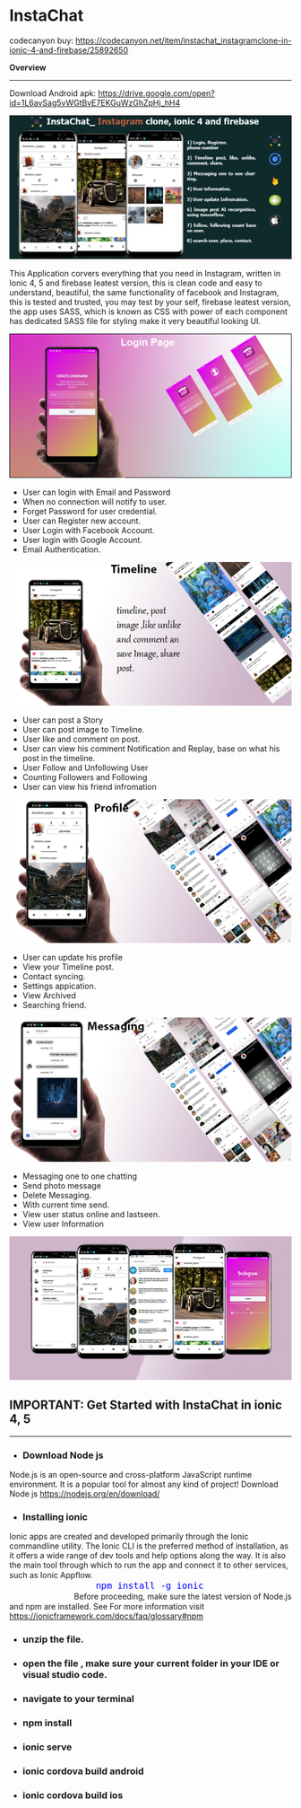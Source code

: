 # InstaChat

 <p>
 codecanyon buy: <a
            href="https://codecanyon.net/item/instachat_instagramclone-in-ionic-4-and-firebase/25892650">https://codecanyon.net/item/instachat_instagramclone-in-ionic-4-and-firebase/25892650</a>
    </p>
 <p><strong>Overview</strong> </p>
    <hr>
     <p>
        Download Android apk: <a
            href="https://drive.google.com/open?id=1L6avSag5vWGtBvE7EKGuWzGhZpHj_hH4">https://drive.google.com/open?id=1L6avSag5vWGtBvE7EKGuWzGhZpHj_hH4</a>
    </p>
        <img src="resurces/new_main_review.png" alt="">
     <p>
        This Application corvers everything that you need in Instagram, written in Ionic 4, 5 and firebase leatest
        version, this is clean code and easy to understand, beautiful, the same functionality of facebook and
        Instagram, this is tested and trusted, you may test by your self,
        firebase leatest version, the app uses SASS, which is known as CSS with power of each component has dedicated
        SASS file for styling make it very beautiful looking UI.
    </p>
    
 <div class="login">
        <!-- for the login user Reviewers1 -->
        <img src="resurces/login.png" alt="login" srcset="">
        <div>
            <ul>
                <li>User can login with Email and Password</li>
                <li>When no connection will notify to user.</li>
                <li>Forget Password for user credential.</li>
                <li>User can Register new account.</li>
                <li>User Login with Facebook Account.</li>
                <li>User login with Google Account.</li>
                <li>Email Authentication.</li>
            </ul>
        </div>
    </div>
     <div class="timeline">
        <img src="resurces/timeline.png" alt="" srcset="">
    </div>
    <div>
        <ul>
            <li>User can post a Story</li>
            <li>User can post image to Timeline.</li>
            <li>User like and comment on post.</li>
            <li>User can view his comment Notification and Replay, base on what his post in the timeline.</li>
            <li>User Follow and Unfollowing User</li>
            <li>Counting Followers and Following</li>
            <li>User can view his friend infromation</li>
        </ul>
    </div>
    <div>
        <img src="resurces/profile.png" alt="image">
    </div>
    <div>
        <ul>
            <li>User can update his profile</li>
            <li>View your Timeline post.</li>
            <li>Contact syncing.</li>
            <li>Settings appication.</li>
            <li>View Archived</li>
            <li>Searching friend.</li>
        </ul>
    </div>
    <div class="messaging">
        <img src="resurces/messging.png" alt="image">
    </div>
    <div>
        <ul>
            <li>Messaging one to one chatting</li>
            <li>Send photo message</li>
            <li>Delete Messaging.</li>
            <li>With current time send.</li>
            <li>View user status online and lastseen.</li>
            <li>View user Information</li>
        </ul>
    </div>
    <div>
        <img src="resurces/home.png" alt="image">
    </div>
    <div>
        <h2>
            <strong>IMPORTANT: </strong>
            Get Started with InstaChat in ionic 4, 5
        </h2>
        <hr>
        <ul>
         <li>
             <h3>
                 Download Node js
              </h3>
            </li>
        </ul>
        <p>
            Node.js is an open-source and cross-platform JavaScript runtime environment. It is a popular tool for almost
            any
            kind of project! Download Node js
            <a href="https://nodejs.org/en/download/">https://nodejs.org/en/download/</a>
        </p>
        <ul>
            <li>
                <h3>
                    Installing ionic
                </h3>
            </li>
        </ul>
        <p>
            Ionic apps are created and developed primarily through the Ionic commandline utility. The Ionic CLI is the
            preferred method of installation, as it offers a wide range of dev tools and help options along the way. It
            is
            also the main tool through which to run the app and connect it to other services, such as Ionic Appflow.
            <code style="font-size: medium; color: blue;">
                npm install -g ionic 
            </code>
            Before proceeding, make sure the latest version of Node.js and npm are installed. See
            For more information visit
            <a
                href="https://ionicframework.com/docs/faq/glossary#npm">https://ionicframework.com/docs/faq/glossary#npm</a>
        </p>
        <ul>
            <li>
                <h3>unzip the file.</h3>
            </li>
            <li>
                <h3>open the file , make sure your current folder in your IDE or visual studio code.</h3>
            </li>
            <li>
                <h3>navigate to your terminal</h3>
            </li>
            <li>
                <h3>npm install</h3>
            </li>
            <li>
                <h3>ionic serve </h3>
            </li>
            <li>
                <h3>ionic cordova build android </h3>
            </li>
            <li>
                <h3>ionic cordova build ios</h3>
            </li>
        </ul>
    </div>

